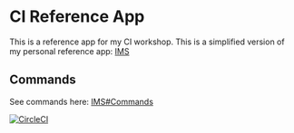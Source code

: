 
# CI Reference App

This is a reference app for my CI workshop.
This is a simplified version of my personal reference app: [IMS](https://github.com/jonathanong/ims)

## Commands

See commands here: [IMS#Commands](https://github.com/jonathanong/ims#commands)

[![CircleCI](https://circleci.com/gh/vinay30/ci-workshop/tree/master.svg?style=svg&circle-token=7396f7304a2da61b94b1085144e369e24aa48e07)](https://circleci.com/gh/vinay30/ci-workshop/tree/master)
